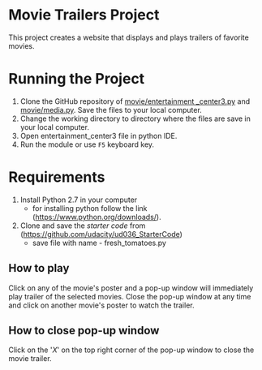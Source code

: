 # Movie Trailers Project
This project creates a website that displays and plays trailers of favorite movies. 

# Running the Project
  1. Clone the GitHub repository of [movie/entertainment _center3.py](https://github.com/jocoder22/movie/blob/Working_edit/entertainment%20_center3.py) and [movie/media.py](https://github.com/jocoder22/movie/blob/Working_edit/media.py). Save the files to your local computer.
  2. Change the working directory to directory where the files are save in your local computer.
  3. Open entertainment_center3 file in python IDE.
  4. Run the module or use `F5` keyboard key.

# Requirements
  1. Install Python 2.7 in your computer
      - for installing python follow the link (https://www.python.org/downloads/).
  2. Clone and save the _starter code_ from (https://github.com/udacity/ud036_StarterCode)
      - save file with name - fresh_tomatoes.py

## How to play
Click on any of the movie's poster and a pop-up window will immediately play trailer of the selected movies. Close the pop-up window at any time and click on another movie's poster to watch the trailer.

## How to close pop-up window
Click on the '_X_' on the top right corner of the pop-up window to close the movie trailer.
